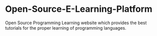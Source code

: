 Open-Source-E-Learning-Platform
===============================

Open Source Programming Learning website which provides the best tutorials for the proper learning of programming languages.
